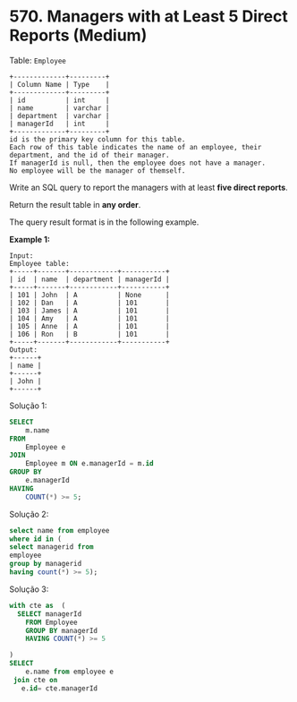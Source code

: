 # 570. Managers with at Least 5 Direct Reports (Medium)

Table: `Employee`

```
+-------------+---------+
| Column Name | Type    |
+-------------+---------+
| id          | int     |
| name        | varchar |
| department  | varchar |
| managerId   | int     |
+-------------+---------+
id is the primary key column for this table.
Each row of this table indicates the name of an employee, their department, and the id of their manager.
If managerId is null, then the employee does not have a manager.
No employee will be the manager of themself.

```

Write an SQL query to report the managers with at least **five direct reports**.

Return the result table in **any order**.

The query result format is in the following example.

**Example 1:**

```
Input:
Employee table:
+-----+-------+------------+-----------+
| id  | name  | department | managerId |
+-----+-------+------------+-----------+
| 101 | John  | A          | None      |
| 102 | Dan   | A          | 101       |
| 103 | James | A          | 101       |
| 104 | Amy   | A          | 101       |
| 105 | Anne  | A          | 101       |
| 106 | Ron   | B          | 101       |
+-----+-------+------------+-----------+
Output:
+------+
| name |
+------+
| John |
+------+
```

Solução 1:

```sql
SELECT 
    m.name
FROM 
    Employee e
JOIN 
    Employee m ON e.managerId = m.id
GROUP BY 
    e.managerId
HAVING 
    COUNT(*) >= 5;
```

Solução 2:

```sql
select name from employee
where id in (
select managerid from
employee
group by managerid
having count(*) >= 5);
```

Solução 3:

```sql
with cte as  (
  SELECT managerId
    FROM Employee 
    GROUP BY managerId 
    HAVING COUNT(*) >= 5

)
SELECT 
    e.name from employee e 
 join cte on
   e.id= cte.managerId
```
